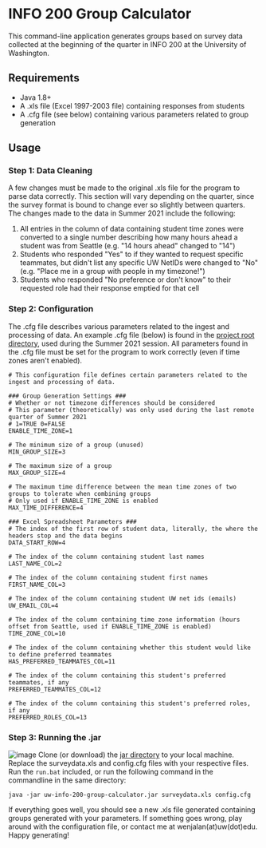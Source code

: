 # INFO 200 Group Calculator
This command-line application generates groups based on survey data collected at the beginning of the quarter in INFO 200 at the University of Washington.

## Requirements
- Java 1.8+
- A .xls file (Excel 1997-2003 file) containing responses from students
- A .cfg file (see below) containing various parameters related to group generation

## Usage
### Step 1: Data Cleaning
A few changes must be made to the original .xls file for the program to parse data correctly. This section will vary depending on the quarter, since the survey format is bound to change ever so slightly between quarters. The changes made to the data in Summer 2021 include the following:
1. All entries in the column of data containing student time zones were converted to a single number describing how many hours ahead a student was from Seattle (e.g. "14 hours ahead" changed to "14")
2. Students who responded "Yes" to if they wanted to request specific teammates, but didn't list any specific UW NetIDs were changed to "No" (e.g. "Place me in a group with people in my timezone!")
3. Students who responded "No preference or don't know" to their requested role had their response emptied for that cell

### Step 2: Configuration
The .cfg file describes various parameters related to the ingest and processing of data. An example .cfg file (below) is found in the [project root directory](https://github.com/wenjalan/uw-info200-group-calculator/blob/main/info200su2021.cfg), used during the Summer 2021 session. All parameters found in the .cfg file must be set for the program to work correctly (even if time zones aren't enabled).

```
# This configuration file defines certain parameters related to the ingest and processing of data.

### Group Generation Settings ###
# Whether or not timezone differences should be considered
# This parameter (theoretically) was only used during the last remote quarter of Summer 2021
# 1=TRUE 0=FALSE
ENABLE_TIME_ZONE=1

# The minimum size of a group (unused)
MIN_GROUP_SIZE=3

# The maximum size of a group
MAX_GROUP_SIZE=4

# The maximum time difference between the mean time zones of two groups to tolerate when combining groups
# Only used if ENABLE_TIME_ZONE is enabled
MAX_TIME_DIFFERENCE=4

### Excel Spreadsheet Parameters ###
# The index of the first row of student data, literally, the where the headers stop and the data begins
DATA_START_ROW=4

# The index of the column containing student last names
LAST_NAME_COL=2

# The index of the column containing student first names
FIRST_NAME_COL=3

# The index of the column containing student UW net ids (emails)
UW_EMAIL_COL=4

# The index of the column containing time zone information (hours offset from Seattle, used if ENABLE_TIME_ZONE is enabled)
TIME_ZONE_COL=10

# The index of the column containing whether this student would like to define preferred teammates
HAS_PREFERRED_TEAMMATES_COL=11

# The index of the column containing this student's preferred teammates, if any
PREFERRED_TEAMMATES_COL=12

# The index of the column containing this student's preferred roles, if any
PREFERRED_ROLES_COL=13
```

### Step 3: Running the .jar
![image](https://user-images.githubusercontent.com/36051502/123704149-354e3800-d81a-11eb-8709-9288bc34c5f8.png)
Clone (or download) the [jar directory](https://github.com/wenjalan/uw-info200-group-calculator/tree/main/out/artifacts/group_calculator_jar) to your local machine. Replace the surveydata.xls and config.cfg files with your respective files. Run the `run.bat` included, or run the following command in the commandline in the same directory:  

`java -jar uw-info-200-group-calculator.jar surveydata.xls config.cfg`  

If everything goes well, you should see a new .xls file generated containing groups generated with your parameters. If something goes wrong, play around with the configuration file, or contact me at wenjalan(at)uw(dot)edu. Happy generating!
